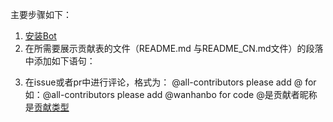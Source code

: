 主要步骤如下：
1.  [安装Bot](https://allcontributors.org/docs/en/bot/installation)
2.	在所需要展示贡献表的文件（README.md 与README_CN.md文件）的段落中添加如下语句：
<!-- ALL-CONTRIBUTORS-LIST:START - Do not remove or modify this section -->

<!-- ALL-CONTRIBUTORS-LIST:END -->
3.	在issue或者pr中进行评论，格式为：
@all-contributors please add @<username> for <contributions>
如：@all-contributors please add @wanhanbo for code
@<username>是贡献者昵称
<contributions>是[贡献类型](https://allcontributors.org/docs/en/emoji-key)
